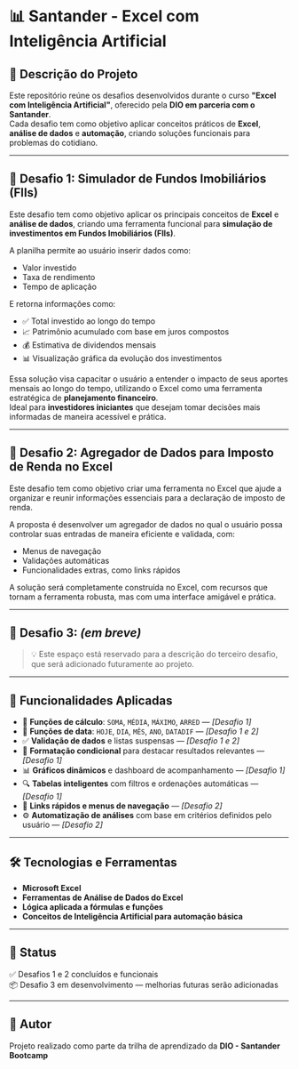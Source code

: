 # 📊 Santander - Excel com Inteligência Artificial

## 📝 Descrição do Projeto

Este repositório reúne os desafios desenvolvidos durante o curso **"Excel com Inteligência Artificial"**, oferecido pela **DIO em parceria com o Santander**.  
Cada desafio tem como objetivo aplicar conceitos práticos de **Excel**, **análise de dados** e **automação**, criando soluções funcionais para problemas do cotidiano.

---

## 🧩 Desafio 1: Simulador de Fundos Imobiliários (FIIs)

Este desafio tem como objetivo aplicar os principais conceitos de **Excel** e **análise de dados**, criando uma ferramenta funcional para **simulação de investimentos em Fundos Imobiliários (FIIs)**.

A planilha permite ao usuário inserir dados como:
- Valor investido
- Taxa de rendimento
- Tempo de aplicação

E retorna informações como:
- ✅ Total investido ao longo do tempo  
- 📈 Patrimônio acumulado com base em juros compostos  
- 💰 Estimativa de dividendos mensais  
- 📊 Visualização gráfica da evolução dos investimentos

Essa solução visa capacitar o usuário a entender o impacto de seus aportes mensais ao longo do tempo, utilizando o Excel como uma ferramenta estratégica de **planejamento financeiro**.  
Ideal para **investidores iniciantes** que desejam tomar decisões mais informadas de maneira acessível e prática.

---

## 🧩 Desafio 2: Agregador de Dados para Imposto de Renda no Excel

Este desafio tem como objetivo criar uma ferramenta no Excel que ajude a organizar e reunir informações essenciais para a declaração de imposto de renda.

A proposta é desenvolver um agregador de dados no qual o usuário possa controlar suas entradas de maneira eficiente e validada, com:

- Menus de navegação
- Validações automáticas
- Funcionalidades extras, como links rápidos

A solução será completamente construída no Excel, com recursos que tornam a ferramenta robusta, mas com uma interface amigável e prática.

---

## 🧩 Desafio 3: *(em breve)*

> 💡 Este espaço está reservado para a descrição do terceiro desafio, que será adicionado futuramente ao projeto.

---

## 🚀 Funcionalidades Aplicadas

- 📌 **Funções de cálculo**: `SOMA`, `MÉDIA`, `MÁXIMO`, `ARRED` — *[Desafio 1]*
- 📆 **Funções de data**: `HOJE`, `DIA`, `MÊS`, `ANO`, `DATADIF` — *[Desafio 1 e 2]*
- ✅ **Validação de dados** e listas suspensas — *[Desafio 1 e 2]*
- 🎯 **Formatação condicional** para destacar resultados relevantes — *[Desafio 1]*
- 📊 **Gráficos dinâmicos** e dashboard de acompanhamento — *[Desafio 1]*
- 🔍 **Tabelas inteligentes** com filtros e ordenações automáticas — *[Desafio 1]*
- 🔗 **Links rápidos e menus de navegação** — *[Desafio 2]*
- ⚙️ **Automatização de análises** com base em critérios definidos pelo usuário — *[Desafio 2]*

---

## 🛠️ Tecnologias e Ferramentas

- **Microsoft Excel**
- **Ferramentas de Análise de Dados do Excel**
- **Lógica aplicada a fórmulas e funções**
- **Conceitos de Inteligência Artificial para automação básica**

---

## 📌 Status

✅ Desafios 1 e 2 concluídos e funcionais  
📦 Desafio 3 em desenvolvimento — melhorias futuras serão adicionadas

---

## 📎 Autor

Projeto realizado como parte da trilha de aprendizado da **DIO - Santander Bootcamp**
